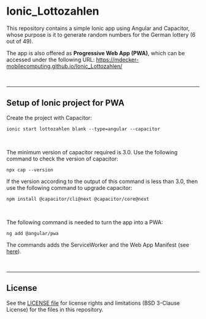 # Ionic_Lottozahlen #

This repository contains a simple Ionic app using Angular and Capacitor, whose purpose is it to generate random numbers for the German lottery (6 out of 49).

The app is also offered as **Progressive Web App (PWA)**, which can be accessed under the following URL: https://mdecker-mobilecomputing.github.io/Ionic_Lottozahlen/

<br>

----

## Setup of Ionic project for PWA ##

Create the project with Capacitor: 
```
ionic start lottozahlen blank --type=angular --capacitor
```

<br>

The minimum version of capacitor required is 3.0. Use the following command to check the version of capacitor:
```
npx cap --version
```
If the version according to the output of this command is less than 3.0, then use the following command to upgrade capacitor:
```
npm install @capacitor/cli@next @capacitor/core@next
```

<br>

The following command is needed to turn the app into a PWA:
```
ng add @angular/pwa
```
The commands adds the ServiceWorker and the Web App Manifest (see [here](/src/manifest.webmanifest)).

<br>

----
## License ##

See the [LICENSE file](LICENSE.md) for license rights and limitations (BSD 3-Clause License)
for the files in this repository.
